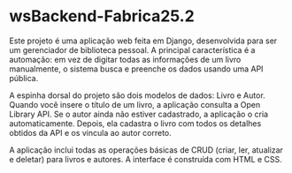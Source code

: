 # wsBackend-Fabrica25.2
Este projeto é uma aplicação web feita em Django, desenvolvida para ser um gerenciador de biblioteca pessoal. A principal característica é a automação: em vez de digitar todas as informações de um livro manualmente, o sistema busca e preenche os dados usando uma API pública.

A espinha dorsal do projeto são dois modelos de dados: Livro e Autor. Quando você insere o título de um livro, a aplicação consulta a Open Library API. Se o autor ainda não estiver cadastrado, a aplicação o cria automaticamente. Depois, ela cadastra o livro com todos os detalhes obtidos da API e os vincula ao autor correto.

A aplicação inclui todas as operações básicas de CRUD (criar, ler, atualizar e deletar) para livros e autores. A interface é construída com HTML e CSS. 
